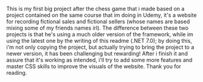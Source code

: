 This is my first big project after the chess game that i made based on a project contained on the same course that im doing in Udemy, it's a website for recording fictional sales and fictional sellers (whose names are based mixing some of my friends names irl). The difference between these two projects is that he's using a much older version of the framework, while im using the latest one by the writing of this readme (.NET 7.0); by doing this, i'm not only copying the project, but actually trying to bring the project to a newer version, it has been challenging but rewarding! After i finish it and assure that it's working as intended, i'll try to add some more features and master CSS skills to improve the visuals of the website. Thank you for reading.
